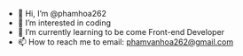 - 👋 Hi, I’m @phamhoa262
- 👀 I’m interested in coding
- 🌱 I’m currently learning to be come Front-end Developer
- 📫 How to reach me to email: phamvanhoa262@gmail.com

<!---
phamhoa262/phamhoa262 is a ✨ special ✨ repository because its `README.md` (this file) appears on your GitHub profile.
You can click the Preview link to take a look at your changes.
--->
